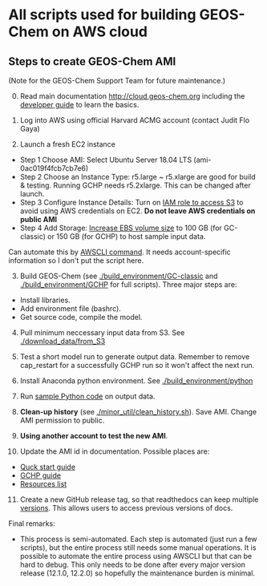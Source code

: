 # All scripts used for building GEOS-Chem on AWS cloud

## Steps to create GEOS-Chem AMI
(Note for the GEOS-Chem Support Team for future maintenance.)

0. Read main documentation http://cloud.geos-chem.org including the [developer guide](https://cloud-gc.readthedocs.io/en/latest/chapter04_developer-guide/index.html) to learn the basics.

1. Log into AWS using official Harvard ACMG account (contact Judit Flo Gaya)

2. Launch a fresh EC2 instance
- Step 1 Choose AMI: Select Ubuntu Server 18.04 LTS (ami-0ac019f4fcb7cb7e6)
- Step 2 Choose an Instance Type: r5.large ~ r5.xlarge are good for build & testing. Running GCHP needs r5.2xlarge. This can be changed after launch.
- Step 3 Configure Instance Details: Turn on [IAM role to access S3](https://cloud-gc.readthedocs.io/en/latest/chapter03_advanced-tutorial/iam-role.html) to avoid using AWS credentials on EC2. **Do not leave AWS credentials on public AMI**
- Step 4 Add Storage: [Increase EBS volume size](https://cloud-gc.readthedocs.io/en/latest/chapter02_beginner-tutorial/use-ebs.html#) to 100 GB (for GC-classic) or 150 GB (for GCHP) to host sample input data.

Can automate this by [AWSCLI command](https://cloud-gc.readthedocs.io/en/latest/chapter03_advanced-tutorial/advanced-awscli.html). It needs account-specific information so I don't put the script here.

3. Build GEOS-Chem (see [./build_environment/GC-classic](./build_environment/GC-classic) and [./build_environment/GCHP](./build_environment/GCHP) for full scripts). Three major steps are:
- Install libraries.
- Add environment file (bashrc).
- Get source code, compile the model.

4. Pull minimum neccessary input data from S3. See [./download_data/from_S3](./download_data/from_S3)

5. Test a short model run to generate output data. Remember to remove cap_restart for a successfully GCHP run so it won't affect the next run.

6. Install Anaconda python environment. See [./build_environment/python](./build_environment/python)

7. Run [sample Python code](https://cloud-gc.readthedocs.io/en/latest/chapter06_appendix/) on output data.

8. **Clean-up history** (see [./minor_util/clean_history.sh](./minor_util/clean_history.sh)). Save AMI. Change AMI permission to public.

9. **Using another account to test the new AMI**.

10. Update the AMI id in documentation. Possible places are:
- [Quck start guide](https://cloud-gc.readthedocs.io/en/latest/chapter02_beginner-tutorial/quick-start.html)
- [GCHP guide](https://cloud-gc.readthedocs.io/en/latest/chapter03_advanced-tutorial/gchp.html)
- [Resources list](https://cloud-gc.readthedocs.io/en/latest/chapter06_appendix/aws-resources-for-gc.html)

11. Create a new GitHub release tag, so that readthedocs can keep multiple [versions](https://docs.readthedocs.io/en/stable/versions.html). This allows users to access previous versions of docs. 

Final remarks:
- This process is semi-automated. Each step is automated (just run a few scripts), but the entire process still needs some manual operations. It is possible to automate the entire process using AWSCLI but that can be hard to debug. This only needs to be done after every major version release (12.1.0, 12.2.0) so hopefully the maintenance burden is minimal.
